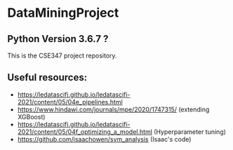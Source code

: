 # DataMiningProject

## Python Version 3.6.7 ?

This is the CSE347 project repository.

## Useful resources:
* https://ledatascifi.github.io/ledatascifi-2021/content/05/04e_pipelines.html
* https://www.hindawi.com/journals/mpe/2020/1747315/ (extending XGBoost)
* https://ledatascifi.github.io/ledatascifi-2021/content/05/04f_optimizing_a_model.html (Hyperparameter tuning)
* https://github.com/isaachowen/svm_analysis (Isaac's code)
